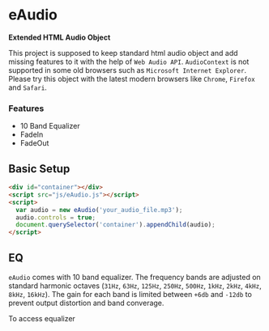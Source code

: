 # eAudio
**Extended HTML Audio Object**

This project is supposed to keep standard html audio object and add missing features to it with the help of `Web Audio API`.
`AudioContext` is not supported in some old browsers such as `Microsoft Internet Explorer`. Please try this object with the latest modern browsers like `Chrome`, `Firefox` and `Safari`.

### Features
* 10 Band Equalizer
* FadeIn
* FadeOut

## Basic Setup
```html
<div id="container"></div>
<script src="js/eAudio.js"></script>
<script>
  var audio = new eAudio('your_audio_file.mp3');
  audio.controls = true;
  document.querySelector('container').appendChild(audio);
</script>
```

## EQ
`eAudio` comes with 10 band equalizer. The frequency bands are adjusted on standard harmonic octaves (`31Hz`, `63Hz`, `125Hz`, `250Hz`, `500Hz`, `1kHz`, `2kHz`, `4kHz`, `8kHz`, `16kHz`). The gain for each band is limited between `+6db` and `-12db` to prevent output distortion and band converage.

To access equalizer